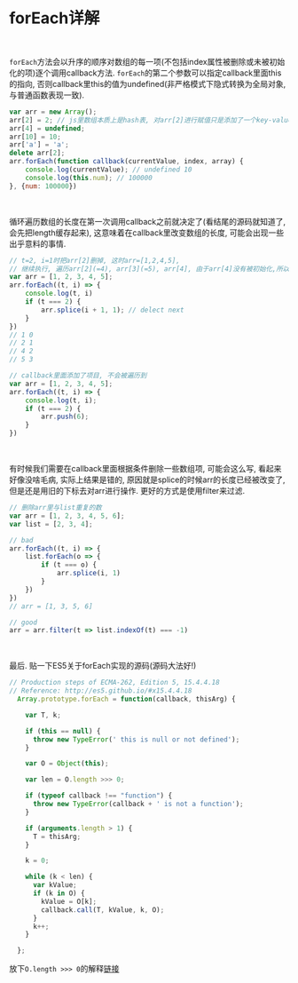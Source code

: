 # forEach详解

<br />

`forEach`方法会以升序的顺序对数组的每一项(不包括index属性被删除或未被初始化的项)逐个调用callback方法. `forEach`的第二个参数可以指定callback里面this的指向, 否则callback里this的值为undefined(非严格模式下隐式转换为全局对象, 与普通函数表现一致).

```javascript
var arr = new Array();
arr[2] = 2; // js里数组本质上是hash表, 对arr[2]进行赋值只是添加了一个key-value的映射关系,不会对arr[0], arr[1]进行初始化
arr[4] = undefined;
arr[10] = 10;
arr['a'] = 'a';
delete arr[2];
arr.forEach(function callback(currentValue, index, array) {
    console.log(currentValue); // undefined 10
    console.log(this.num); // 100000
}, {num: 100000})
```

<br />

循环遍历数组的长度在第一次调用callback之前就决定了(看结尾的源码就知道了, 会先把length缓存起来), 这意味着在callback里改变数组的长度, 可能会出现一些出乎意料的事情.

```javascript
// t=2, i=1时把arr[2]删掉, 这时arr=[1,2,4,5], 
// 继续执行, 遍历arr[2](=4), arr[3](=5), arr[4], 由于arr[4]没有被初始化,所以不会被遍历到
var arr = [1, 2, 3, 4, 5];
arr.forEach((t, i) => {
    console.log(t, i)
    if (t === 2) {
        arr.splice(i + 1, 1); // delect next
    }
})
// 1 0
// 2 1
// 4 2
// 5 3

// callback里面添加了项目, 不会被遍历到
var arr = [1, 2, 3, 4, 5];
arr.forEach((t, i) => {
    console.log(t, i);
    if (t === 2) {
        arr.push(6);
    }
})
```

<br />

有时候我们需要在callback里面根据条件删除一些数组项, 可能会这么写, 看起来好像没啥毛病, 实际上结果是错的, 原因就是splice的时候arr的长度已经被改变了, 但是还是用旧的下标去对arr进行操作. 更好的方式是使用filter来过滤.

```javascript
// 删除arr里与list重复的数
var arr = [1, 2, 3, 4, 5, 6];
var list = [2, 3, 4];

// bad
arr.forEach((t, i) => {
    list.forEach(o => {
        if (t === o) {
            arr.splice(i, 1)
        }
    })
})
// arr = [1, 3, 5, 6]

// good
arr = arr.filter(t => list.indexOf(t) === -1)
```

<br />

最后. 贴一下ES5关于forEach实现的源码(源码大法好!)
```javascript
// Production steps of ECMA-262, Edition 5, 15.4.4.18
// Reference: http://es5.github.io/#x15.4.4.18    
  Array.prototype.forEach = function(callback, thisArg) {

    var T, k;

    if (this == null) {
      throw new TypeError(' this is null or not defined');
    }

    var O = Object(this);

    var len = O.length >>> 0;

    if (typeof callback !== "function") {
      throw new TypeError(callback + ' is not a function');
    }

    if (arguments.length > 1) {
      T = thisArg;
    }

    k = 0;

    while (k < len) {
      var kValue;    
      if (k in O) {          
        kValue = O[k];  
        callback.call(T, kValue, k, O); 
      }          
      k++;
    }

  };
```

放下`O.length >>> 0`的解释[链接](https://www.zhihu.com/question/20693429)
